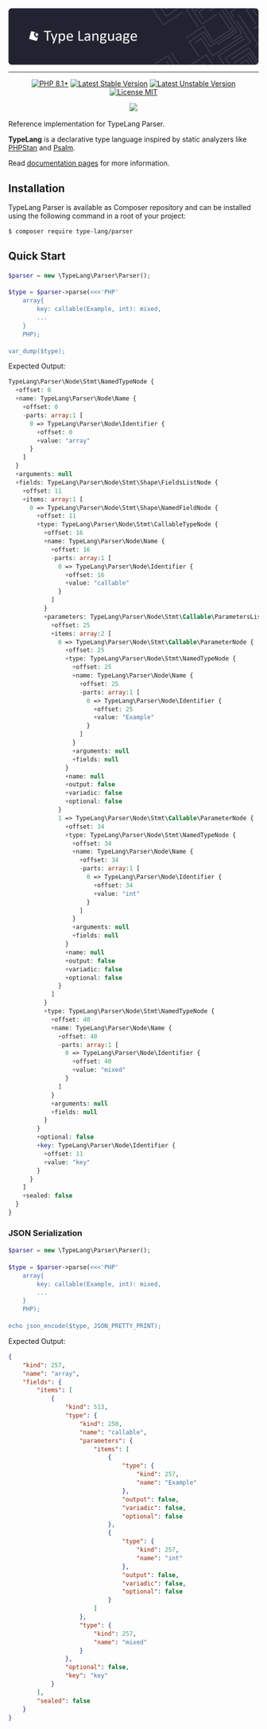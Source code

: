 <a href="https://github.com/php-type-language" target="_blank">
    <img align="center" src="https://github.com/php-type-language/.github/blob/master/assets/dark.png?raw=true">
</a>

---

<p align="center">
    <a href="https://packagist.org/packages/type-lang/parser"><img src="https://poser.pugx.org/type-lang/parser/require/php?style=for-the-badge" alt="PHP 8.1+"></a>
    <a href="https://packagist.org/packages/type-lang/parser"><img src="https://poser.pugx.org/type-lang/parser/version?style=for-the-badge" alt="Latest Stable Version"></a>
    <a href="https://packagist.org/packages/type-lang/parser"><img src="https://poser.pugx.org/type-lang/parser/v/unstable?style=for-the-badge" alt="Latest Unstable Version"></a>
    <a href="https://raw.githubusercontent.com/php-type-language/parser/blob/master/LICENSE"><img src="https://poser.pugx.org/type-lang/parser/license?style=for-the-badge" alt="License MIT"></a>
</p>
<p align="center">
    <a href="https://github.com/php-type-language/parser/actions"><img src="https://github.com/php-type-language/parser/workflows/tests/badge.svg"></a>
</p>

Reference implementation for TypeLang Parser.

**TypeLang** is a declarative type language inspired by static analyzers
like [PHPStan](https://phpstan.org/) and [Psalm](https://psalm.dev/docs/).

Read [documentation pages](https://phpdoc.io) for more information.

## Installation

TypeLang Parser is available as Composer repository and can be installed
using the following command in a root of your project:

```sh
$ composer require type-lang/parser
```

## Quick Start

```php
$parser = new \TypeLang\Parser\Parser();

$type = $parser->parse(<<<'PHP'
    array{
        key: callable(Example, int): mixed,
        ...
    }
    PHP);

var_dump($type);
```

Expected Output:

```php
TypeLang\Parser\Node\Stmt\NamedTypeNode {
  +offset: 0
  +name: TypeLang\Parser\Node\Name {
    +offset: 0
    -parts: array:1 [
      0 => TypeLang\Parser\Node\Identifier {
        +offset: 0
        +value: "array"
      }
    ]
  }
  +arguments: null
  +fields: TypeLang\Parser\Node\Stmt\Shape\FieldsListNode {
    +offset: 11
    +items: array:1 [
      0 => TypeLang\Parser\Node\Stmt\Shape\NamedFieldNode {
        +offset: 11
        +type: TypeLang\Parser\Node\Stmt\CallableTypeNode {
          +offset: 16
          +name: TypeLang\Parser\Node\Name {
            +offset: 16
            -parts: array:1 [
              0 => TypeLang\Parser\Node\Identifier {
                +offset: 16
                +value: "callable"
              }
            ]
          }
          +parameters: TypeLang\Parser\Node\Stmt\Callable\ParametersListNode {
            +offset: 25
            +items: array:2 [
              0 => TypeLang\Parser\Node\Stmt\Callable\ParameterNode {
                +offset: 25
                +type: TypeLang\Parser\Node\Stmt\NamedTypeNode {
                  +offset: 25
                  +name: TypeLang\Parser\Node\Name {
                    +offset: 25
                    -parts: array:1 [
                      0 => TypeLang\Parser\Node\Identifier {
                        +offset: 25
                        +value: "Example"
                      }
                    ]
                  }
                  +arguments: null
                  +fields: null
                }
                +name: null
                +output: false
                +variadic: false
                +optional: false
              }
              1 => TypeLang\Parser\Node\Stmt\Callable\ParameterNode {
                +offset: 34
                +type: TypeLang\Parser\Node\Stmt\NamedTypeNode {
                  +offset: 34
                  +name: TypeLang\Parser\Node\Name {
                    +offset: 34
                    -parts: array:1 [
                      0 => TypeLang\Parser\Node\Identifier {
                        +offset: 34
                        +value: "int"
                      }
                    ]
                  }
                  +arguments: null
                  +fields: null
                }
                +name: null
                +output: false
                +variadic: false
                +optional: false
              }
            ]
          }
          +type: TypeLang\Parser\Node\Stmt\NamedTypeNode {
            +offset: 40
            +name: TypeLang\Parser\Node\Name {
              +offset: 40
              -parts: array:1 [
                0 => TypeLang\Parser\Node\Identifier {
                  +offset: 40
                  +value: "mixed"
                }
              ]
            }
            +arguments: null
            +fields: null
          }
        }
        +optional: false
        +key: TypeLang\Parser\Node\Identifier {
          +offset: 11
          +value: "key"
        }
      }
    ]
    +sealed: false
  }
}
```

### JSON Serialization


```php
$parser = new \TypeLang\Parser\Parser();

$type = $parser->parse(<<<'PHP'
    array{
        key: callable(Example, int): mixed,
        ...
    }
    PHP);

echo json_encode($type, JSON_PRETTY_PRINT);
```

Expected Output:

```json
{
    "kind": 257,
    "name": "array",
    "fields": {
        "items": [
            {
                "kind": 513,
                "type": {
                    "kind": 258,
                    "name": "callable",
                    "parameters": {
                        "items": [
                            {
                                "type": {
                                    "kind": 257,
                                    "name": "Example"
                                },
                                "output": false,
                                "variadic": false,
                                "optional": false
                            },
                            {
                                "type": {
                                    "kind": 257,
                                    "name": "int"
                                },
                                "output": false,
                                "variadic": false,
                                "optional": false
                            }
                        ]
                    },
                    "type": {
                        "kind": 257,
                        "name": "mixed"
                    }
                },
                "optional": false,
                "key": "key"
            }
        ],
        "sealed": false
    }
}
```
